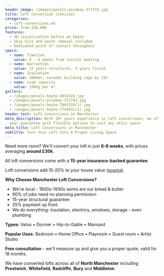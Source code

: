 ```yaml
---
header_image: /images/pexels-pixabay-271743.jpg
title: Loft Conversion (concise)
categories:
  - loft-conversions.md
price: from £30,000
features:
  - 3D visualisation before we begin
  - Skip hire and waste removal included
  - Dedicated point of contact throughout
specs:
  - name: Timeline
    value: 4 - 6 weeks from initial meeting
  - name: Warranties
    value: 15 years structural, 3 years finish
  - name: Insulation
    value: 300mm+, exceeds building regs by 25%
  - name: Load capacity
    value: 150kg per m²
gallery:
  - /images/pexels-heyho-6032424.jpg
  - /images/pexels-pixabay-271743.jpg
  - /images/pexels-heyho-7045310(1).jpg
  - /images/pexels-heyho-7745931(1).jpg
header_text: Loft Conversions in Manchester
meta_description: With 20+ years experience in loft conversions, we offer a 15
  year guarantee with flexible options to suit any attic space
meta_title: Loft Conversions in Manchester
subtitle: Turn Your Loft Into A Proper Living Space
---
```


Need more room? We'll convert your loft in just **6-8 weeks**, with prices averaging **around £30k**.

All loft conversions come with a **15-year insurance-backed guarantee**.

Loft conversions add 15-20% to your house value ([source](https://resi.co.uk/advice/loft-conversions/loft-conversions-add-value-to-your-home)).

**Why Choose Manchester Loft Conversions?**

- We're local - 1900s-1930s semis are our bread & butter
- 90% of jobs need no planning permission
- 15-year structural guarantee
- 25% payment up front
- We do everything: insulation, electrics, windows, storage - even plumbing

**Types:** Velux • Dormer • Hip-to-Gable • Mansard

**Popular Uses:** Bedroom • Home Office • Playroom • Guest room • Artist Studio

**Free consultation** - we'll measure up and give you a proper quote, valid for 18 months.

We have converted lofts across all of **North Manchester** including **Prestwich**, **Whitefield**, **Radcliffe**, **Bury** and **Middleton**.
